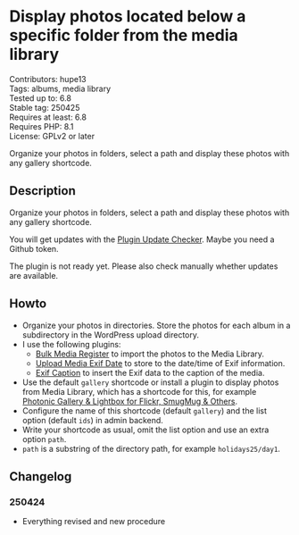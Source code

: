 # Display photos located below a specific folder from the media library

Contributors: hupe13    
Tags: albums, media library  
Tested up to: 6.8  
Stable tag: 250425     
Requires at least: 6.8     
Requires PHP: 8.1     
License: GPLv2 or later

Organize your photos in folders, select a path and display these photos with any gallery shortcode.

## Description

Organize your photos in folders, select a path and display these photos with any gallery shortcode.

You will get updates with the [Plugin Update Checker](https://github.com/YahnisElsts/plugin-update-checker).
Maybe you need a Github token.

The plugin is not ready yet. Please also check manually whether updates are available.

## Howto
<p>
<ul>
<li> Organize your photos in directories. Store the photos for each album in a subdirectory in the WordPress upload directory.</li>
<li> I use the following plugins:
<ul>
 <li> <a href="https://wordpress.org/plugins/bulk-media-register/">Bulk Media Register</a> to import the photos to the Media Library.</li>
 <li> <a href="https://wordpress.org/plugins/upload-media-exif-date/">Upload Media Exif Date</a> to store to the date/time of Exif information.</li>
 <li> <a href="https://wordpress.org/plugins/exif-caption/">Exif Caption</a> to insert the Exif data to the caption of the media.</li>
</ul>
</li>
<li> Use the default <code>gallery</code> shortcode or install a plugin to display photos from Media Library, which has a shortcode for this, for example <a href="https://wordpress.org/plugins/photonic/">Photonic Gallery & Lightbox for Flickr, SmugMug & Others</a>.</li>
<li> Configure the name of this shortcode (default <code>gallery</code>) and the list option (default <code>ids</code>) in admin backend.</li>
<li> Write your shortcode as usual, omit the list option and use an extra option <code>path</code>.</li>
<li> <code>path</code> is a substring of the directory path, for example <code>holidays25/day1</code>.</li>
</ul>
</p>

## Changelog

### 250424

* Everything revised and new procedure
